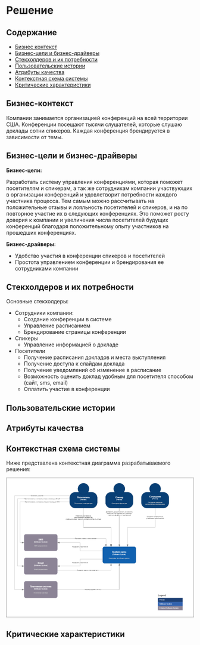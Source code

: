 # Решение

## Содержание

* [Бизнес контекст](#бизнес-контекст)
* [Бизнес-цели и бизнес-драйверы](#бизнес-цели-и-бизнес-драйверы)
* [Стекхолдеров и их потребности](#стекхолдеров-и-их-потребности)
* [Пользовательские истории](#пользовательские-истории)
* [Атрибуты качества](#атрибуты-качества)
* [Контекстная схема системы](#контекстная-схема-системы)
* [Критические характеристики](#критические-характеристики)

## Бизнес-контекст

Компании занимается организацией конференций на всей территории США. Конференции посещают тысячи слушателей, которые слушаю доклады сотни спикеров. Каждая конференция брендируется в зависимости от темы.

## Бизнес-цели и бизнес-драйверы

**Бизнес-цели:**

Разработать систему управления конференциями, которая поможет посетителям и спикерам, а так же сотрудникам компании участвующих в организации конференций и удовлетворит потребности каждого участника процесса. Тем самым можно рассчитывать на положительные отзывы и лояльность посетителей и спикеров, и на по повторное участие их в следующих конференциях. Это поможет росту доверия к компании и увеличения числа посетителей будущих конференций благодаря положительному опыту участников на прошедших конференциях.  

**Бизнес-драйверы:**

* Удобство участия в конференции спикеров и посетителей
* Простота управлением конференции и брендирования ее сотрудниками компании

## Стекхолдеров и их потребности

Основные стекхолдеры:

* Сотрудники компании:
  * Создание конференции в системе
  * Управление расписанием
  * Брендирование страницы конференции
* Спикеры
  * Управление информацией о докладе
* Посетители
  * Получение расписания докладов и места выступления
  * Получение доступа к слайдам доклада
  * Получение уведомлений об изменение в расписание
  * Возможность оценить доклад удобным для посетителя способом (сайт, sms, email)
  * Оплатить участие в конференции

## Пользовательские истории

## Атрибуты качества

## Контекстная схема системы

Ниже представлена контекстная диаграмма разрабатываемого решения:  

![Контекстная диаграмма приложения](images/contextDiagram.png)

## Критические характеристики

